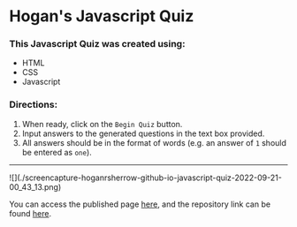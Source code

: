 # Hogan's Javascript Quiz

### This Javascript Quiz was created using:
 * HTML
 * CSS
 * Javascript

### Directions:
 1. When ready, click on the ```Begin Quiz``` button.
 2. Input answers to the generated questions in the text box provided.
 3. All answers should be in the format of words (e.g. an answer of ```1``` should be entered as ```one```).

 <hr>
 ![](./screencapture-hoganrsherrow-github-io-javascript-quiz-2022-09-21-00_43_13.png)

 You can access the published page [here](https://hoganrsherrow.github.io/javascript-quiz/), and the repository link can be found [here](https://github.com/hoganrsherrow/javascript-quiz).

